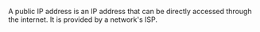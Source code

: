 A public IP address is an IP address that can be directly accessed through the internet. It is provided by a network's ISP.